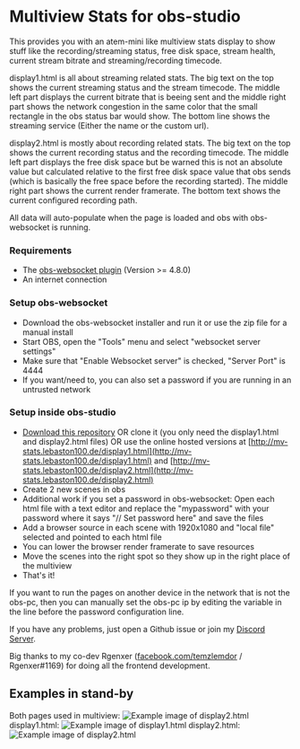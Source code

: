 
# Multiview Stats for obs-studio

This provides you with an atem-mini like multiview stats display to show stuff like the recording/streaming status, free disk space, stream health, current stream bitrate and streaming/recording timecode.

display1.html is all about streaming related stats. The big text on the top shows the current streaming status and the stream timecode. The middle left part displays the current bitrate that is beeing sent and the middle right part shows the network congestion in the same color that the small rectangle in the obs status bar would show. The bottom line shows the streaming service (Either the name or the custom url).

display2.html is mostly about recording related stats. The big text on the top shows the current recording status and the recording timecode. The middle left part displays the free disk space but be warned this is not an absolute value but calculated relative to the first free disk space value that obs sends (which is basically the free space before the recording started). The middle right part shows the current render framerate. The bottom text shows the current configured recording path.

All data will auto-populate when the page is loaded and obs with obs-websocket is running.

### Requirements
- The [obs-websocket plugin](https://github.com/Palakis/obs-websocket/releases) (Version >= 4.8.0)
- An internet connection

### Setup obs-websocket
- Download the obs-websocket installer and run it or use the zip file for a manual install
- Start OBS, open the "Tools" menu and select "websocket server settings"
- Make sure that "Enable Websocket server" is checked, "Server Port" is 4444
- If you want/need to, you can also set a password if you are running in an untrusted network

### Setup inside obs-studio
- [Download this repository](https://github.com/lebaston100/mv-stats-for-obs/archive/master.zip) OR clone it (you only need the display1.html and display2.html files) OR use the online hosted versions at [http://mv-stats.lebaston100.de/display1.html](http://mv-stats.lebaston100.de/display1.html) and [http://mv-stats.lebaston100.de/display2.html](http://mv-stats.lebaston100.de/display2.html)
- Create 2 new scenes in obs
- Additional work if you set a password in obs-websocket: Open each html file with a text editor and replace the "mypassword" with your password where it says "// Set password here" and save the files
- Add a browser source in each scene with 1920x1080 and "local file" selected and pointed to each html file
- You can lower the browser render framerate to save resources
- Move the scenes into the right spot so they show up in the right place of the multiview
- That's it!

If you want to run the pages on another device in the network that is not the obs-pc, then you can manually set the obs-pc ip by editing the variable in the line before the password configuration line.

If you have any problems, just open a Github issue or join my [Discord Server](https://discord.gg/PCYQJwX).

Big thanks to my co-dev Rgenxer ([facebook.com/temzlemdor](https://www.facebook.com/temzlemdor) / Rgenxer#1169) for doing all the frontend development.

## Examples in stand-by
Both pages used in multiview:
![Example image of display2.html](https://cdn.lebaston100.de/git/amv/display3.png)
display1.html:
![Example image of display1.html](https://cdn.lebaston100.de/git/amv/display1.png)
display2.html:
![Example image of display2.html](https://cdn.lebaston100.de/git/amv/display2.png)